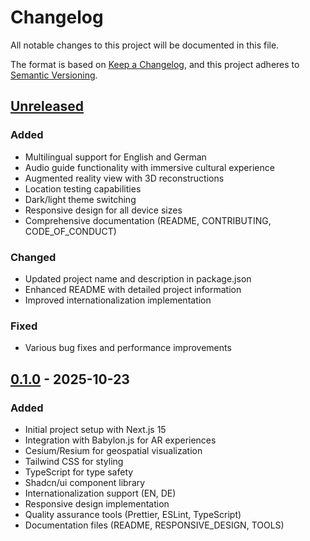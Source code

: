 # Changelog

All notable changes to this project will be documented in this file.

The format is based on [Keep a Changelog](https://keepachangelog.com/en/1.0.0/),
and this project adheres to [Semantic Versioning](https://semver.org/spec/v2.0.0.html).

## [Unreleased]

### Added

- Multilingual support for English and German
- Audio guide functionality with immersive cultural experience
- Augmented reality view with 3D reconstructions
- Location testing capabilities
- Dark/light theme switching
- Responsive design for all device sizes
- Comprehensive documentation (README, CONTRIBUTING, CODE_OF_CONDUCT)

### Changed

- Updated project name and description in package.json
- Enhanced README with detailed project information
- Improved internationalization implementation

### Fixed

- Various bug fixes and performance improvements

## [0.1.0] - 2025-10-23

### Added

- Initial project setup with Next.js 15
- Integration with Babylon.js for AR experiences
- Cesium/Resium for geospatial visualization
- Tailwind CSS for styling
- TypeScript for type safety
- Shadcn/ui component library
- Internationalization support (EN, DE)
- Responsive design implementation
- Quality assurance tools (Prettier, ESLint, TypeScript)
- Documentation files (README, RESPONSIVE_DESIGN, TOOLS)

[Unreleased]: https://github.com/your-org/ar-js-prototype/compare/v0.1.0...HEAD
[0.1.0]: https://github.com/your-org/ar-js-prototype/releases/tag/v0.1.0
